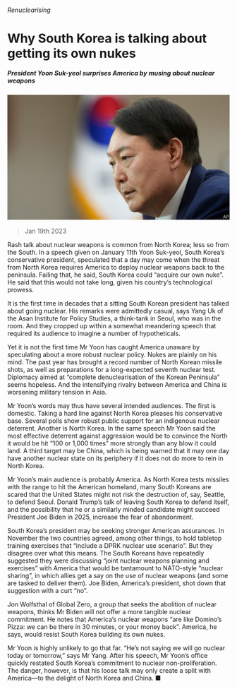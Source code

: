 ###### Renuclearising

# Why South Korea is talking about getting its own nukes 

##### President Yoon Suk-yeol surprises America by musing about nuclear weapons 

![image](images/20230121_ASP502.jpg) 

> Jan 19th 2023 

Rash talk about nuclear weapons is common from North Korea; less so from the South. In a speech given on January 11th Yoon Suk-yeol, South Korea’s conservative president, speculated that a day may come when the threat from North Korea requires America to deploy nuclear weapons back to the peninsula. Failing that, he said, South Korea could “acquire our own nuke”. He said that this would not take long, given his country’s technological prowess.

It is the first time in decades that a sitting South Korean president has talked about going nuclear. His remarks were admittedly casual, says Yang Uk of the Asan Institute for Policy Studies, a think-tank in Seoul, who was in the room. And they cropped up within a somewhat meandering speech that required its audience to imagine a number of hypotheticals.

Yet it is not the first time Mr Yoon has caught America unaware by speculating about a more robust nuclear policy. Nukes are plainly on his mind. The past year has brought a record number of North Korean missile shots, as well as preparations for a long-expected seventh nuclear test. Diplomacy aimed at “complete denuclearisation of the Korean Peninsula” seems hopeless. And the intensifying rivalry between America and China is worsening military tension in Asia.

Mr Yoon’s words may thus have several intended audiences. The first is domestic. Taking a hard line against North Korea pleases his conservative base. Several polls show robust public support for an indigenous nuclear deterrent. Another is North Korea. In the same speech Mr Yoon said the most effective deterrent against aggression would be to convince the North it would be hit “100 or 1,000 times” more strongly than any blow it could land. A third target may be China, which is being warned that it may one day have another nuclear state on its periphery if it does not do more to rein in North Korea.

Mr Yoon’s main audience is probably America. As North Korea tests missiles with the range to hit the American homeland, many South Koreans are scared that the United States might not risk the destruction of, say, Seattle, to defend Seoul. Donald Trump’s talk of leaving South Korea to defend itself, and the possibility that he or a similarly minded candidate might succeed President Joe Biden in 2025, increase the fear of abandonment. 

South Korea’s president may be seeking stronger American assurances. In November the two countries agreed, among other things, to hold tabletop training exercises that “include a DPRK nuclear use scenario”. But they disagree over what this means. The South Koreans have repeatedly suggested they were discussing “joint nuclear weapons planning and exercises” with America that would be tantamount to NATO-style “nuclear sharing”, in which allies get a say on the use of nuclear weapons (and some are tasked to deliver them). Joe Biden, America’s president, shot down that suggestion with a curt “no”.

Jon Wolfsthal of Global Zero, a group that seeks the abolition of nuclear weapons, thinks Mr Biden will not offer a more tangible nuclear commitment. He notes that America’s nuclear weapons “are like Domino’s Pizza: we can be there in 30 minutes, or your money back”. America, he says, would resist South Korea building its own nukes. 

Mr Yoon is highly unlikely to go that far. “He’s not saying we will go nuclear today or tomorrow,” says Mr Yang. After his speech, Mr Yoon’s office quickly restated South Korea’s commitment to nuclear non-proliferation. The danger, however, is that his loose talk may only create a split with America—to the delight of North Korea and China. ■

